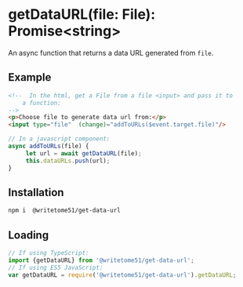 # getDataURL(file: File): Promise&lt;string&gt;

An async function that returns a data URL generated from `file`.


## Example

```html
<!--  In the html, get a File from a file <input> and pass it to
    a function:  
-->
<p>Choose file to generate data url from:</p>
<input type="file"  (change)="addToURLs($event.target.file)"/>
```

```ts
// In a javascript component:
async addToURLs(file) {
     let url = await getDataURL(file);
     this.dataURLs.push(url);
}
```

## Installation

```bash
npm i  @writetome51/get-data-url
```

## Loading
```ts
// If using TypeScript:
import {getDataURL} from '@writetome51/get-data-url';
// If using ES5 JavaScript:
var getDataURL = require('@writetome51/get-data-url').getDataURL;
```
